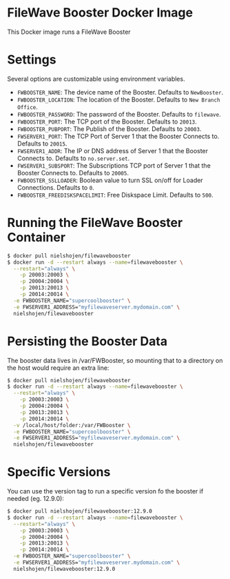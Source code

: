 # FileWave Booster Docker Image

This Docker image runs a FileWave Booster

# Settings

Several options are customizable using environment variables.

* ``FWBOOSTER_NAME``: The device name of the Booster. Defaults to ``NewBooster``.
* ``FWBOOSTER_LOCATION``: The location of the Booster. Defaults to ``New Branch Office``.
* ``FWBOOSTER_PASSWORD``: The password of the Booster. Defaults to ``filewave``.
* ``FWBOOSTER_PORT``: The TCP port of the Booster. Defaults to ``20013``.
* ``FWBOOSTER_PUBPORT``: The Publish of the Booster. Defaults to ``20003``.
* ``FWSERVER1_PORT``: The TCP Port of Server 1 that the Booster Connects to. Defaults to ``20015``.
* ``FWSERVER1_ADDR``: The IP or DNS address of Server 1 that the Booster Connects to. Defaults to ``no.server.set``.
* ``FWSERVER1_SUBSPORT``: The Subscriptions TCP port of Server 1 that the Booster Connects to. Defaults to ``20005``.
* ``FWBOOSTER_SSLLOADER``: Boolean value to turn SSL on/off for Loader Connections. Defaults to ``0``.
* ``FWBOOSTER_FREEDISKSPACELIMIT``: Free Diskspace Limit. Defaults to ``500``.

# Running the FileWave Booster Container

```bash
$ docker pull nielshojen/filewavebooster
$ docker run -d --restart always --name=filewavebooster \
  --restart="always" \
	-p 20003:20003 \
	-p 20004:20004 \
	-p 20013:20013 \
	-p 20014:20014 \
  -e FWBOOSTER_NAME="supercoolbooster" \
  -e FWSERVER1_ADDRESS="myfilewaveserver.mydomain.com" \
  nielshojen/filewavebooster
```

# Persisting the Booster Data

The booster data lives in /var/FWBooster, so mounting that to a directory on the host would require an extra line:

```bash
$ docker pull nielshojen/filewavebooster
$ docker run -d --restart always --name=filewavebooster \
  --restart="always" \
	-p 20003:20003 \
	-p 20004:20004 \
	-p 20013:20013 \
	-p 20014:20014 \
  -v /local/host/folder:/var/FWBooster \
  -e FWBOOSTER_NAME="supercoolbooster" \
  -e FWSERVER1_ADDRESS="myfilewaveserver.mydomain.com" \
  nielshojen/filewavebooster
```

# Specific Versions

You can use the version tag to run a specific version fo the booster if needed (eg. 12.9.0):

```bash
$ docker pull nielshojen/filewavebooster:12.9.0
$ docker run -d --restart always --name=filewavebooster \
  --restart="always" \
	-p 20003:20003 \
	-p 20004:20004 \
	-p 20013:20013 \
	-p 20014:20014 \
  -e FWBOOSTER_NAME="supercoolbooster" \
  -e FWSERVER1_ADDRESS="myfilewaveserver.mydomain.com" \
  nielshojen/filewavebooster:12.9.0
```
